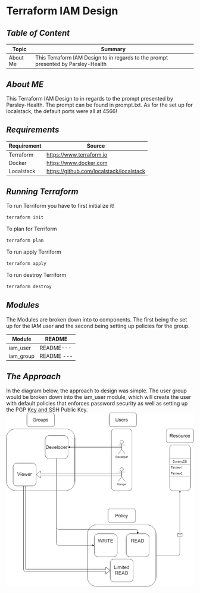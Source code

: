# Terraform IAM Design

## _Table of Content_

| Topic | Summary | 
| --- | ---| 
| About Me | This Terraform IAM Design to in regards to the prompt presented by Parsley-Health|


## _About ME_
This Terraform IAM Design to in regards to the prompt presented by Parsley-Health. The prompt can be found in prompt.txt. As for the set up for localstack, the default ports were all at 4566!

## _Requirements_ 
| Requirement | Source | 
| --- | ---| 
| Terraform | <https://www.terraform.io>|
| Docker | <https://www.docker.com> |
| Localstack | <https://github.com/localstack/localstack> |

## _Running Terraform_
To run Terriform you have to first initialize it! 
```sh
terraform init
```
To plan for Terriform
```sh
terraform plan
```
To run apply Terriform 
```sh
terraform apply
```
To run destroy Terriform 
```sh
terraform destroy
```

## _Modules_

The Modules are broken down into to components. The first being the set up for the IAM user and the second being setting up policies for the group.

| Module | README | 
| --- | ---| 
| iam_user | README---|
| iam_group | README ---|

## _The Approach_
In the diagram below, the approach to design was simple. The user group would be broken down into the iam_user module, which will create the user with default policies that enforces password security as well as setting up the PGP Key and SSH Public Key. 
![alt text](https://github.com/JinZSu/Parsley-Health/blob/main/Design.png)
